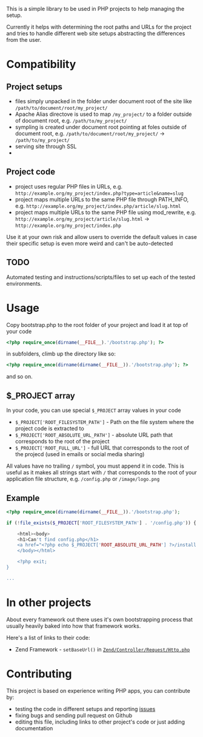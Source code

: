 This is a simple library to be used in PHP projects to help managing the setup.

Currently it helps with determining the root paths and URLs for the project and tries to handle different web site setups abstracting the differences from the user.

Compatibility
=============

Project setups
--------------
- files simply unpacked in the folder under document root of the site like `/path/to/document/root/my_project/`
- Apache Alias directove is used to map `/my_project/` to a folder outside of document root, e.g. `/path/to/my_project/`
- sympling is created under document root pointing at foles outside of document root, e.g. `/path/to/document/root/my_project/` -> `/path/to/my_project/`
- serving site through SSL
- 

Project code
------------
- project uses regular PHP files in URLs, e.g. `http://example.org/my_project/index.php?type=article&name=slug`
- project maps multiple URLs to the same PHP file through PATH_INFO, e.g. `http://example.org/my_project/index.php/article/slug.html`
- project maps multiple URLs to the same PHP file using mod_rewrite, e.g. `http://example.org/my_project/article/slug.html` -> `http://example.org/my_project/index.php`

Use it at your own risk and allow users to override the default values in case their specific setup is even more weird and can't be auto-detected

TODO
----
Automated testing and instructions/scripts/files to set up each of the tested environments.

Usage
=====

Copy bootstrap.php to the root folder of your project and load it at top of your code

```php
<?php require_once(dirname(__FILE__).'/bootstrap.php'); ?>
```

in subfolders, climb up the directory like so:

```php
<?php require_once(dirname(dirname(__FILE__)).'/bootstrap.php'); ?>
```

and so on.

$_PROJECT array
---------------
In your code, you can use special `$_PROJECT` array values in your code

- `$_PROJECT['ROOT_FILESYSTEM_PATH']` - Path on the file system where the project code is extracted to
- `$_PROJECT['ROOT_ABSOLUTE_URL_PATH']` - absolute URL path that corresponds to the root of the project
- `$_PROJECT['ROOT_FULL_URL']` - full URL that corresponds to the root of the projecd (used in emails or social media sharing)

All values have no trailing `/` symbol, you must append it in code.
This is useful as it makes all strings start with `/` that corresponds to the root of your application file structure, e.g. `/config.php` or `/image/logo.png`

Example
-------
```php
<?php require_once(dirname(dirname(__FILE__)).'/bootstrap.php');

if (!file_exists($_PROJECT['ROOT_FILESYSTEM_PATH'] . '/config.php')) { ?>

	<html><body>
	<h1>Can't find config.php</h1>
	<a href="<?php echo $_PROJECT['ROOT_ABSOLUTE_URL_PATH'] ?>/install.php">Run the installation</a>
	</body></html>

	<?php exit;
}

...
```

In other projects
=================
About every framework out there uses it's own bootstrapping process that usually heavily baked into how that framework works.

Here's a list of links to their code:

- Zend Framework - `setBaseUrl()` in [`Zend/Controller/Request/Http.php`](http://framework.zend.com/code/filedetails.php?repname=Zend+Framework&path=%2Ftrunk%2Flibrary%2FZend%2FController%2FRequest%2FHttp.php)

Contributing
============
This project is based on experience writing PHP apps, you can contribute by:

- testing the code in different setups and reporting [issues](https://github.com/sergeychernyshev/php-bootstrap/)
- fixing bugs and sending pull request on Github
- editing this file, including links to other project's code or just adding documentation
